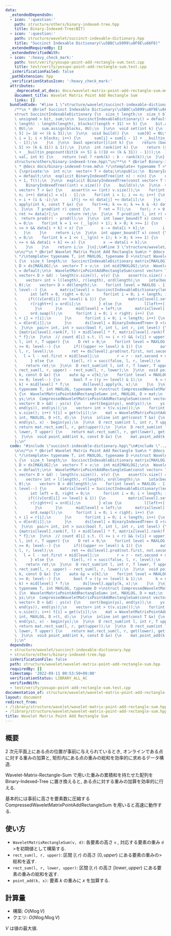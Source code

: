 ```yaml
---
data:
  _extendedDependsOn:
  - icon: ':question:'
    path: structure/others/binary-indexed-tree.hpp
    title: Binary-Indexed-Tree(BIT)
  - icon: ':question:'
    path: structure/wavelet/succinct-indexable-dictionary.hpp
    title: "Succinct Indexable Dictionary(\u5B8C\u5099\u8F9E\u66F8)"
  _extendedRequiredBy: []
  _extendedVerifiedWith:
  - icon: ':heavy_check_mark:'
    path: test/verify/yosupo-point-add-rectangle-sum.test.cpp
    title: test/verify/yosupo-point-add-rectangle-sum.test.cpp
  _isVerificationFailed: false
  _pathExtension: hpp
  _verificationStatusIcon: ':heavy_check_mark:'
  attributes:
    _deprecated_at_docs: docs/wavelet-matrix-point-add-rectangle-sum.md
    document_title: Wavelet Matrix Point Add Rectangle Sum
    links: []
  bundledCode: "#line 1 \"structure/wavelet/succinct-indexable-dictionary.hpp\"\n\
    /**\n * @brief Succinct Indexable Dictionary(\u5B8C\u5099\u8F9E\u66F8)\n */\n\
    struct SuccinctIndexableDictionary {\n  size_t length;\n  size_t blocks;\n  vector<\
    \ unsigned > bit, sum;\n\n  SuccinctIndexableDictionary() = default;\n\n  SuccinctIndexableDictionary(size_t\
    \ length) : length(length), blocks((length + 31) >> 5) {\n    bit.assign(blocks,\
    \ 0U);\n    sum.assign(blocks, 0U);\n  }\n\n  void set(int k) {\n    bit[k >>\
    \ 5] |= 1U << (k & 31);\n  }\n\n  void build() {\n    sum[0] = 0U;\n    for(int\
    \ i = 1; i < blocks; i++) {\n      sum[i] = sum[i - 1] + __builtin_popcount(bit[i\
    \ - 1]);\n    }\n  }\n\n  bool operator[](int k) {\n    return (bool((bit[k >>\
    \ 5] >> (k & 31)) & 1));\n  }\n\n  int rank(int k) {\n    return (sum[k >> 5]\
    \ + __builtin_popcount(bit[k >> 5] & ((1U << (k & 31)) - 1)));\n  }\n\n  int rank(bool\
    \ val, int k) {\n    return (val ? rank(k) : k - rank(k));\n  }\n};\n#line 1 \"\
    structure/others/binary-indexed-tree.hpp\"\n/**\n * @brief Binary-Indexed-Tree(BIT)\n\
    \ * @docs docs/binary-indexed-tree.md\n */\ntemplate< typename T >\nstruct BinaryIndexedTree\
    \ {\nprivate:\n  int n;\n  vector< T > data;\n\npublic:\n  BinaryIndexedTree()\
    \ = default;\n\n  explicit BinaryIndexedTree(int n) : n(n) {\n    data.assign(n\
    \ + 1, T());\n  }\n\n  explicit BinaryIndexedTree(const vector< T > &v) :\n  \
    \    BinaryIndexedTree((int) v.size()) {\n    build(v);\n  }\n\n  void build(const\
    \ vector< T > &v) {\n    assert(n == (int) v.size());\n    for(int i = 1; i <=\
    \ n; i++) data[i] = v[i - 1];\n    for(int i = 1; i <= n; i++) {\n      int j\
    \ = i + (i & -i);\n      if(j <= n) data[j] += data[i];\n    }\n  }\n\n  void\
    \ apply(int k, const T &x) {\n    for(++k; k <= n; k += k & -k) data[k] += x;\n\
    \  }\n\n  T prod(int r) const {\n    T ret = T();\n    for(; r > 0; r -= r & -r)\
    \ ret += data[r];\n    return ret;\n  }\n\n  T prod(int l, int r) const {\n  \
    \  return prod(r) - prod(l);\n  }\n\n  int lower_bound(T x) const {\n    int i\
    \ = 0;\n    for(int k = 1 << (__lg(n) + 1); k > 0; k >>= 1) {\n      if(i + k\
    \ <= n && data[i + k] < x) {\n        x -= data[i + k];\n        i += k;\n   \
    \   }\n    }\n    return i;\n  }\n\n  int upper_bound(T x) const {\n    int i\
    \ = 0;\n    for(int k = 1 << (__lg(n) + 1); k > 0; k >>= 1) {\n      if(i + k\
    \ <= n && data[i + k] <= x) {\n        x -= data[i + k];\n        i += k;\n  \
    \    }\n    }\n    return i;\n  }\n};\n#line 3 \"structure/wavelet/wavelet-matrix-point-add-rectangle-sum.hpp\"\
    \n\n/*\n * @brief Wavelet Matrix Point Add Rectangle Sum\n * @docs docs/wavelet-matrix-point-add-rectangle-sum.md\n\
    \ */\ntemplate< typename T, int MAXLOG, typename D >\nstruct WaveletMatrixPointAddRectangleSum\
    \ {\n  size_t length;\n  SuccinctIndexableDictionary matrix[MAXLOG];\n  BinaryIndexedTree<\
    \ D > ds[MAXLOG];\n  vector< T > v;\n  int mid[MAXLOG];\n\n  WaveletMatrixPointAddRectangleSum()\
    \ = default;\n\n  WaveletMatrixPointAddRectangleSum(const vector< T > &v, const\
    \ vector< D > &d) : length(v.size()), v(v) {\n    assert(v.size() == d.size());\n\
    \    vector< int > l(length), r(length), ord(length);\n    iota(begin(ord), end(ord),\
    \ 0);\n    vector< D > dd(length);\n    for(int level = MAXLOG - 1; level >= 0;\
    \ level--) {\n      matrix[level] = SuccinctIndexableDictionary(length + 1);\n\
    \      int left = 0, right = 0;\n      for(int i = 0; i < length; i++) {\n   \
    \     if(((v[ord[i]] >> level) & 1)) {\n          matrix[level].set(i);\n    \
    \      r[right++] = ord[i];\n        } else {\n          l[left++] = ord[i];\n\
    \        }\n      }\n      mid[level] = left;\n      matrix[level].build();\n\
    \      ord.swap(l);\n      for(int i = 0; i < right; i++) {\n        ord[left\
    \ + i] = r[i];\n      }\n      for(int i = 0; i < length; i++) {\n        dd[i]\
    \ = d[ord[i]];\n      }\n      ds[level] = BinaryIndexedTree< D >(dd);\n    }\n\
    \  }\n\n  pair< int, int > succ(bool f, int l, int r, int level) {\n    return\
    \ {matrix[level].rank(f, l) + mid[level] * f, matrix[level].rank(f, r) + mid[level]\
    \ * f};\n  }\n\n  // count d[i] s.t. (l <= i < r) && (v[i] < upper)\n  D rect_sum(int\
    \ l, int r, T upper) {\n    D ret = 0;\n    for(int level = MAXLOG - 1; level\
    \ >= 0; level--) {\n      if(((upper >> level) & 1)) {\n        auto nxt = succ(false,\
    \ l, r, level);\n        ret += ds[level].prod(nxt.first, nxt.second);\n     \
    \   l = l - nxt.first + mid[level];\n        r = r - nxt.second + mid[level];\n\
    \      } else {\n        tie(l, r) = succ(false, l, r, level);\n      }\n    }\n\
    \    return ret;\n  }\n\n  D rect_sum(int l, int r, T lower, T upper) {\n    return\
    \ rect_sum(l, r, upper) - rect_sum(l, r, lower);\n  }\n\n  void point_add(int\
    \ k, const D &x) {\n    auto &y = v[k];\n    for(int level = MAXLOG - 1; level\
    \ >= 0; level--) {\n      bool f = ((y >> level) & 1);\n      k = matrix[level].rank(f,\
    \ k) + mid[level] * f;\n      ds[level].apply(k, x);\n    }\n  }\n};\n\ntemplate<\
    \ typename T, int MAXLOG, typename D >\nstruct CompressedWaveletMatrixPointAddRectangleSum\
    \ {\n  WaveletMatrixPointAddRectangleSum< int, MAXLOG, D > mat;\n  vector< T >\
    \ ys;\n\n  CompressedWaveletMatrixPointAddRectangleSum(const vector< T > &v, const\
    \ vector< D > &d) : ys(v) {\n    sort(begin(ys), end(ys));\n    ys.erase(unique(begin(ys),\
    \ end(ys)), end(ys));\n    vector< int > t(v.size());\n    for(int i = 0; i <\
    \ v.size(); i++) t[i] = get(v[i]);\n    mat = WaveletMatrixPointAddRectangleSum<\
    \ int, MAXLOG, D >(t, d);\n  }\n\n  inline int get(const T &x) {\n    return lower_bound(begin(ys),\
    \ end(ys), x) - begin(ys);\n  }\n\n  D rect_sum(int l, int r, T upper) {\n   \
    \ return mat.rect_sum(l, r, get(upper));\n  }\n\n  D rect_sum(int l, int r, T\
    \ lower, T upper) {\n    return mat.rect_sum(l, r, get(lower), get(upper));\n\
    \  }\n\n  void point_add(int k, const D &x) {\n    mat.point_add(k, x);\n  }\n\
    };\n"
  code: "#include \"succinct-indexable-dictionary.hpp\"\n#include \"../others/binary-indexed-tree.hpp\"\
    \n\n/*\n * @brief Wavelet Matrix Point Add Rectangle Sum\n * @docs docs/wavelet-matrix-point-add-rectangle-sum.md\n\
    \ */\ntemplate< typename T, int MAXLOG, typename D >\nstruct WaveletMatrixPointAddRectangleSum\
    \ {\n  size_t length;\n  SuccinctIndexableDictionary matrix[MAXLOG];\n  BinaryIndexedTree<\
    \ D > ds[MAXLOG];\n  vector< T > v;\n  int mid[MAXLOG];\n\n  WaveletMatrixPointAddRectangleSum()\
    \ = default;\n\n  WaveletMatrixPointAddRectangleSum(const vector< T > &v, const\
    \ vector< D > &d) : length(v.size()), v(v) {\n    assert(v.size() == d.size());\n\
    \    vector< int > l(length), r(length), ord(length);\n    iota(begin(ord), end(ord),\
    \ 0);\n    vector< D > dd(length);\n    for(int level = MAXLOG - 1; level >= 0;\
    \ level--) {\n      matrix[level] = SuccinctIndexableDictionary(length + 1);\n\
    \      int left = 0, right = 0;\n      for(int i = 0; i < length; i++) {\n   \
    \     if(((v[ord[i]] >> level) & 1)) {\n          matrix[level].set(i);\n    \
    \      r[right++] = ord[i];\n        } else {\n          l[left++] = ord[i];\n\
    \        }\n      }\n      mid[level] = left;\n      matrix[level].build();\n\
    \      ord.swap(l);\n      for(int i = 0; i < right; i++) {\n        ord[left\
    \ + i] = r[i];\n      }\n      for(int i = 0; i < length; i++) {\n        dd[i]\
    \ = d[ord[i]];\n      }\n      ds[level] = BinaryIndexedTree< D >(dd);\n    }\n\
    \  }\n\n  pair< int, int > succ(bool f, int l, int r, int level) {\n    return\
    \ {matrix[level].rank(f, l) + mid[level] * f, matrix[level].rank(f, r) + mid[level]\
    \ * f};\n  }\n\n  // count d[i] s.t. (l <= i < r) && (v[i] < upper)\n  D rect_sum(int\
    \ l, int r, T upper) {\n    D ret = 0;\n    for(int level = MAXLOG - 1; level\
    \ >= 0; level--) {\n      if(((upper >> level) & 1)) {\n        auto nxt = succ(false,\
    \ l, r, level);\n        ret += ds[level].prod(nxt.first, nxt.second);\n     \
    \   l = l - nxt.first + mid[level];\n        r = r - nxt.second + mid[level];\n\
    \      } else {\n        tie(l, r) = succ(false, l, r, level);\n      }\n    }\n\
    \    return ret;\n  }\n\n  D rect_sum(int l, int r, T lower, T upper) {\n    return\
    \ rect_sum(l, r, upper) - rect_sum(l, r, lower);\n  }\n\n  void point_add(int\
    \ k, const D &x) {\n    auto &y = v[k];\n    for(int level = MAXLOG - 1; level\
    \ >= 0; level--) {\n      bool f = ((y >> level) & 1);\n      k = matrix[level].rank(f,\
    \ k) + mid[level] * f;\n      ds[level].apply(k, x);\n    }\n  }\n};\n\ntemplate<\
    \ typename T, int MAXLOG, typename D >\nstruct CompressedWaveletMatrixPointAddRectangleSum\
    \ {\n  WaveletMatrixPointAddRectangleSum< int, MAXLOG, D > mat;\n  vector< T >\
    \ ys;\n\n  CompressedWaveletMatrixPointAddRectangleSum(const vector< T > &v, const\
    \ vector< D > &d) : ys(v) {\n    sort(begin(ys), end(ys));\n    ys.erase(unique(begin(ys),\
    \ end(ys)), end(ys));\n    vector< int > t(v.size());\n    for(int i = 0; i <\
    \ v.size(); i++) t[i] = get(v[i]);\n    mat = WaveletMatrixPointAddRectangleSum<\
    \ int, MAXLOG, D >(t, d);\n  }\n\n  inline int get(const T &x) {\n    return lower_bound(begin(ys),\
    \ end(ys), x) - begin(ys);\n  }\n\n  D rect_sum(int l, int r, T upper) {\n   \
    \ return mat.rect_sum(l, r, get(upper));\n  }\n\n  D rect_sum(int l, int r, T\
    \ lower, T upper) {\n    return mat.rect_sum(l, r, get(lower), get(upper));\n\
    \  }\n\n  void point_add(int k, const D &x) {\n    mat.point_add(k, x);\n  }\n\
    };\n"
  dependsOn:
  - structure/wavelet/succinct-indexable-dictionary.hpp
  - structure/others/binary-indexed-tree.hpp
  isVerificationFile: false
  path: structure/wavelet/wavelet-matrix-point-add-rectangle-sum.hpp
  requiredBy: []
  timestamp: '2022-09-11 00:53:50+09:00'
  verificationStatus: LIBRARY_ALL_AC
  verifiedWith:
  - test/verify/yosupo-point-add-rectangle-sum.test.cpp
documentation_of: structure/wavelet/wavelet-matrix-point-add-rectangle-sum.hpp
layout: document
redirect_from:
- /library/structure/wavelet/wavelet-matrix-point-add-rectangle-sum.hpp
- /library/structure/wavelet/wavelet-matrix-point-add-rectangle-sum.hpp.html
title: Wavelet Matrix Point Add Rectangle Sum
---
```

## 概要

$2$ 次元平面上にある点の位置が事前に与えられているとき, オンラインである点に対する重みの加算と, 矩形内にある点の重みの総和を効率的に求めるデータ構造.

Wavelet-Matrix-Rectangle-Sum で用いた重みの累積和を持たせた配列をBinary-Indexed-Tree に置き換えると, ある点に対する重みの加算を効率的に行える.

基本的には事前に高さを要素数に圧縮する CompressedWaveletMatrixPointAddRectangleSum を用いると高速に動作する.

## 使い方
* `WaveletMatrixRectangleSum(v, d)`: 各要素の高さ `v` , 対応する要素の重み `d` >を初期値として構築する.
* `rect_sum(l, r, upper)`: 区間 $[l, r)$ の高さ $[0, upper)$ にある要素の重みの>
総和を返す.
* `rect_sum(l, r, lower, upper)`: 区間 $[l, r)$ の高さ $[lower, upper)$ にある要
素の重みの総和を返す.
* `point_add(k, x)`: 要素 $k$ の重みに $x$ を加算する.

## 計算量

* 構築: $O(N \log V)$
* クエリ: $O(N \log N \log V)$

$V$ は値の最大値.
